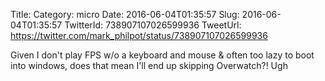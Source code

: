Title: 
Category: micro
Date: 2016-06-04T01:35:57
Slug: 2016-06-04T01:35:57
TwitterId: 738907107026599936
TweetUrl: https://twitter.com/mark_philpot/status/738907107026599936

Given I don't play FPS w/o a keyboard and mouse &amp; often too lazy to boot into windows, does that mean I'll end up skipping Overwatch?! Ugh